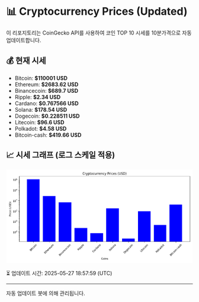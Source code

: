 
# 📊 Cryptocurrency Prices (Updated)

이 리포지토리는 CoinGecko API를 사용하여 코인 TOP 10 시세를 10분가격으로 자동 업데이트합니다.

## 💰 현재 시세
- Bitcoin: **$110001 USD**
- Ethereum: **$2683.62 USD**
- Binancecoin: **$689.7 USD**
- Ripple: **$2.34 USD**
- Cardano: **$0.767566 USD**
- Solana: **$178.54 USD**
- Dogecoin: **$0.228511 USD**
- Litecoin: **$96.6 USD**
- Polkadot: **$4.58 USD**
- Bitcoin-cash: **$419.66 USD**

## 📈 시세 그래프 (로그 스케일 적용)
![Crypto Prices](crypto_prices.png)

⏳ 업데이트 시간: 2025-05-27 18:57:59 (UTC)

---
자동 업데이트 봇에 의해 관리됩니다.
